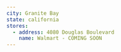 ```yaml
---
city: Granite Bay
state: california
stores:
  - address: 4080 Douglas Boulevard
    name: Walmart - COMING SOON
---
```

